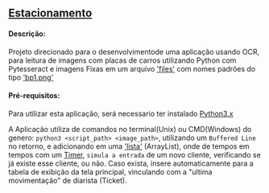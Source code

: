 ## [Estacionamento](https://github.com/Overz/Estacionamento)

#### Descrição:
Projeto direcionado para o desenvolvimentode
uma aplicação usando OCR, para leitura de imagens com placas de carros
utilizando Python com Pytesseract e imagens Fixas em um arquivo
['files'](https://github.com/Overz/Estacionamento/tree/master/files) com nomes padrões do tipo
['bp1.png'](https://github.com/Overz/Estacionamento/blob/master/files/bp1.png)


#### Pré-requisitos:
Para utilizar esta aplicação, será necessario ter instalado [Python3.x](https://www.python.org/downloads/)

A Aplicação utiliza de comandos no terminal(Unix) ou CMD(Windows) do genero: `python3 <script_path> <image_path>`,
utilizando um `Buffered Line` no retorno, e adicionando em uma ['lista'](https://github.com/Overz/Estacionamento/blob/5edcd49723b6fb1d3607c47d28174e78c0864f09/src/util/tesseract/OCR.java#L85)
(ArrayList), onde de tempos em tempos com um
[Timer](https://github.com/Overz/Estacionamento/blob/5edcd49723b6fb1d3607c47d28174e78c0864f09/src/util/tesseract/OCR.java#L56),
`simula a entrada` de um novo cliente, verificando se já existe esse cliente, ou não. Caso exista, insere automaticamente para a tabela de exibição da tela principal,
vinculando com a "ultima movimentação" de diarista (Ticket).